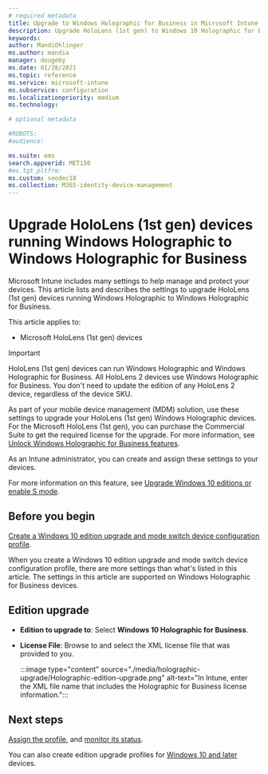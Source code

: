 ```yaml
---
# required metadata
title: Upgrade to Windows Holographic for Business in Microsoft Intune - Azure | Microsoft Docs
description: Upgrade HoloLens (1st gen) to Windows 10 Holographic for Business using a device configuration profile in Microsoft Intune.
keywords:
author: MandiOhlinger
ms.author: mandia
manager: dougeby
ms.date: 01/28/2021
ms.topic: reference
ms.service: microsoft-intune
ms.subservice: configuration
ms.localizationpriority: medium
ms.technology:

# optional metadata

#ROBOTS:
#audience:

ms.suite: ems
search.appverid: MET150
#ms.tgt_pltfrm:
ms.custom: seodec18
ms.collection: M365-identity-device-management
---
```


# Upgrade HoloLens (1st gen) devices running Windows Holographic to Windows Holographic for Business

Microsoft Intune includes many settings to help manage and protect your devices. This article lists and describes the settings to upgrade HoloLens (1st gen) devices running Windows Holographic to Windows Holographic for Business.

This article applies to:

- Microsoft HoloLens (1st gen) devices

> [!IMPORTANT]
> HoloLens (1st gen) devices can run Windows Holographic and Windows Holographic for Business. All HoloLens 2 devices use Windows Holographic for Business. You don't need to update the edition of any HoloLens 2 device, regardless of the device SKU.

As part of your mobile device management (MDM) solution, use these settings to upgrade your HoloLens (1st gen) Windows Holographic devices. For the Microsoft HoloLens (1st gen), you can purchase the Commercial Suite to get the required license for the upgrade. For more information, see [Unlock Windows Holographic for Business features](/hololens/hololens1-upgrade-enterprise).

As an Intune administrator, you can create and assign these settings to your devices.

For more information on this feature, see [Upgrade Windows 10 editions or enable S mode](edition-upgrade-configure-windows-10.md).

## Before you begin

[Create a Windows 10 edition upgrade and mode switch device configuration profile](edition-upgrade-configure-windows-10.md#create-the-profile).

When you create a Windows 10 edition upgrade and mode switch device configuration profile, there are more settings than what's listed in this article. The settings in this article are supported on Windows Holographic for Business devices.

## Edition upgrade

- **Edition to upgrade to**: Select **Windows 10 Holographic for Business**.
- **License File**: Browse to and select the XML license file that was provided to you.

  :::image type="content" source="./media/holographic-upgrade/Holographic-edition-upgrade.png" alt-text="In Intune, enter the XML file name that includes the Holographic for Business license information.":::

## Next steps

[Assign the profile](device-profile-assign.md), and [monitor its status](device-profile-monitor.md).

You can also create edition upgrade profiles for [Windows 10 and later](edition-upgrade-windows-settings.md) devices.
